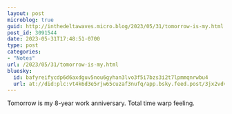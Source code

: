 ```yaml
---
layout: post
microblog: true
guid: http://inthedeltawaves.micro.blog/2023/05/31/tomorrow-is-my.html
post_id: 3091544
date: 2023-05-31T17:48:51-0700
type: post
categories:
- "Notes"
url: /2023/05/31/tomorrow-is-my.html
bluesky:
  id: bafyreifycdp6d6axdguv5nou6gyhan3lvo3f5i7bzs3i2t7lpmmqnrwbu4
  url: at://did:plc:vt4k6d3e5rjw65cuzaf3nufq/app.bsky.feed.post/3jx2vdvdrbq2x
---
```

<p>Tomorrow is my 8-year work anniversary. Total time warp feeling.</p>
